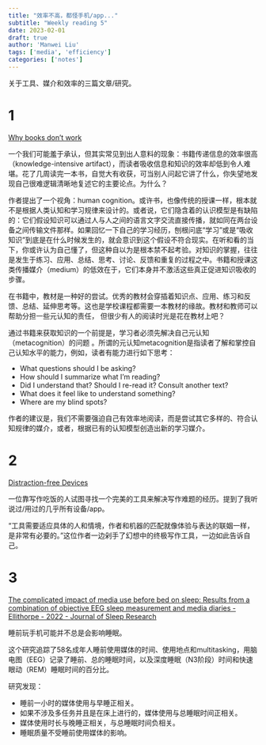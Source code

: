 ```yaml
---
title: "效率不高，都怪手机/app..."
subtitle: "Weekly reading 5"
date: 2023-02-01
draft: true
author: 'Manwei Liu'
tags: ['media', 'efficiency']
categories: ['notes']
---
```


关于工具、媒介和效率的三篇文章/研究。

# 1 
[Why books donʼt work](https://andymatuschak.org/books/)

一个我们可能羞于承认，但其实常见到出人意料的现象：书籍传递信息的效率很高（knowledge-intensive artifact），而读者吸收信息和知识的效率却低到令人难堪。花了几周读完一本书，自觉大有收获，可当别人问起它讲了什么，你失望地发现自己很难逻辑清晰地复述它的主要论点。为什么？

作者提出了一个视角：human cognition。或许书，也像传统的授课一样，根本就不是根据人类认知和学习规律来设计的。或者说，它们隐含着的认识模型是有缺陷的：它们假设知识可以通过人与人之间的语言文字交流直接传播，就如同在两台设备之间传输文件那样。如果回忆一下自己的学习经历，刨根问底“学习”或是“吸收知识”到底是在什么时候发生的，就会意识到这个假设不符合现实。在听和看的当下，你或许认为自己懂了，但这种自以为是根本禁不起考验。对知识的掌握，往往是发生于练习、应用、总结、思考、讨论、反馈和重复的过程之中。书籍和授课这类传播媒介（medium）的低效在于，它们本身并不激活这些真正促进知识吸收的步骤。

在书籍中，教材是一种好的尝试。优秀的教材会穿插着知识点、应用、练习和反馈、总结、延伸思考等。这也是学校课程都需要一本教材的缘故。教材和教师可以帮助分担一些元认知的责任，
但很少有人的阅读时光是花在教材上吧？

通过书籍来获取知识的一个前提是，学习者必须先解决自己元认知（metacognition）的问题 。所谓的元认知metacognition是指读者了解和掌控自己认知水平的能力，例如，读者有能力进行如下思考：
- What questions should I be asking? 
- How should I summarize what I’m reading? 
- Did I understand that? Should I re-read it? Consult another text?
- What does it feel like to understand something? 
- Where are my blind spots?

作者的建议是，我们不需要强迫自己有效率地阅读，而是尝试其它多样的、符合认知规律的媒介，或者，根据已有的认知模型创造出新的学习媒介。


# 2
[Distraction-free Devices](https://www.newyorker.com/magazine/2021/12/20/can-distraction-free-devices-change-the-way-we-write)

一位靠写作吃饭的人试图寻找一个完美的工具来解决写作难题的经历。提到了我听说过/用过的几乎所有设备/app。

“工具需要适应具体的人和情境，作者和机器的匹配就像体验与表达的联姻一样，是非常有必要的。”这位作者一边剁手了幻想中的终极写作工具，一边如此告诉自己。


# 3 
[The complicated impact of media use before bed on sleep: Results from a combination of objective EEG sleep measurement and media diaries - Ellithorpe - 2022 - Journal of Sleep Research ](https://onlinelibrary.wiley.com/doi/10.1111/jsr.13551)

睡前玩手机可能并不总是会影响睡眠。

这个研究追踪了58名成年人睡前使用媒体的时间、使用地点和multitasking，用脑电图（EEG）记录了睡前、总的睡眠时间，以及深度睡眠（N3阶段）时间和快速眼动（REM）睡眠时间的百分比。

研究发现：
- 睡前一小时的媒体使用与早睡正相关。
- 如果不涉及多任务并且是在床上进行的，媒体使用与总睡眠时间正相关。
- 媒体使用时长与晚睡正相关，与总睡眠时间负相关。
- 睡眠质量不受睡前使用媒体的影响。